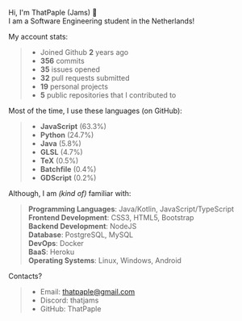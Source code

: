 Hi, I'm ThatPaple (Jams) 👋   
I am a Software Engineering student in the Netherlands!   

My account stats:
>   - Joined Github **2** years ago
>   - **356** commits
>   - **35** issues opened
>   - **32** pull requests submitted
>   - **19** personal projects
>   - **5** public repositories that I contributed to


Most of the time, I use these languages (on GitHub):
>    - **JavaScript** (63.3%)
>    - **Python** (24.7%)
>    - **Java** (5.8%)
>    - **GLSL** (4.7%)
>    - **TeX** (0.5%)
>    - **Batchfile** (0.4%)
>    - **GDScript** (0.2%)

Although, I am _(kind of)_ familiar with:
>    **Programming Languages**: Java/Kotlin, JavaScript/TypeScript   
>    **Frontend Development**: CSS3, HTML5,  Bootstrap   
>    **Backend Development**: NodeJS   
>    **Database**: PostgreSQL, MySQL   
>    **DevOps**: Docker   
>    **BaaS**: Heroku   
>    **Operating Systems**: Linux, Windows, Android

Contacts?
> - Email: thatpaple@gmail.com
> - Discord: thatjams
> - GitHub: ThatPaple

